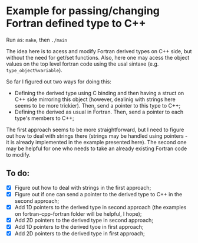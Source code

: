 #  Example for passing/changing Fortran defined type to C++

Run as: `make`, then `./main`

The idea here is to acess and modify Fortran derived types on C++ side, but without the need for get/set functions. Also, here one may acess the object values on the top level fortran code using the usal sintaxe (e.g. `type_object%variable`).

So far I figured out two ways for doing this:

 - Defining the derived type using C binding and then having a struct on C++ side mirroring this object (however, dealinig with strings here seems to be more trickier). Then, send a pointer to this type to C++;
 - Defining the derived as usual in Fortran. Then, send a pointer to each type's members to C++;

The first approach seems to be more straightforward, but I need to figure out how to deal with strings there (strings may be handled using pointers - it is already implemented in the example presented here). The second one may be helpful for one who needs to take an already existing Fortran code to modify.

## To do:

 - [x] Figure out how to deal with strings in the first approach;
 - [x] Figure out if one can send a pointer to the derived type to C++ in the second approach;
 - [x] Add 1D pointers to the derived type in second approach (the examples on fortran-cpp-fortran folder will be helpful, I hope);
 - [x] Add 2D pointers to the derived type in second approach;
 - [x] Add 1D pointers to the derived tyoe in first approach;
 - [x] Add 2D pointers to the derived type in first approach;

